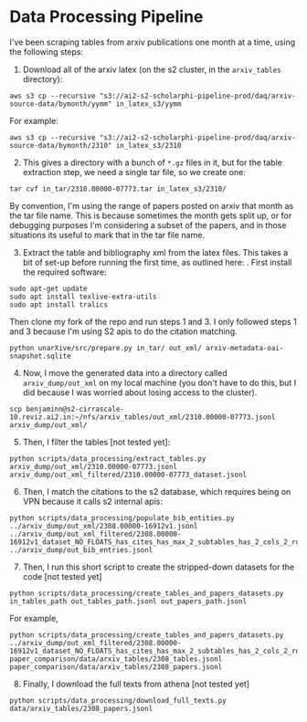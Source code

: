 # Data Processing Pipeline

I've been scraping tables from arxiv publications one month at a time, using the following steps:

1. Download all of the arxiv latex (on the s2 cluster, in the `arxiv_tables` directory):
```
aws s3 cp --recursive "s3://ai2-s2-scholarphi-pipeline-prod/daq/arxiv-source-data/bymonth/yymm" in_latex_s3/yymm
```

For example:
```
aws s3 cp --recursive "s3://ai2-s2-scholarphi-pipeline-prod/daq/arxiv-source-data/bymonth/2310" in_latex_s3/2310
```

2. This gives a directory with a bunch of `*.gz` files in it, but for the table extraction step, we need a single tar file, so we create one:
```
tar cvf in_tar/2310.00000-07773.tar in_latex_s3/2310/
```
By convention, I'm using the range of papers posted on arxiv that month as the tar file name. This is because sometimes the month gets split up, or for debugging purposes I'm considering a subset of the papers, and in those situations its useful to mark that in the tar file name.

3. Extract the table and bibliography xml from the latex files. This takes a bit of set-up before running the first time, as outlined here: [](https://github.com/bnewm0609/unarXive/tree/master/src). First install the required software:
```
sudo apt-get update
sudo apt install texlive-extra-utils
sudo apt install tralics
```

Then clone my fork of the repo and run steps 1 and 3. I only followed steps 1 and 3 because I'm using S2 apis to do the citation matching.
```
python unarXive/src/prepare.py in_tar/ out_xml/ arxiv-metadata-oai-snapshot.sqlite
```

4. Now, I move the generated data into a directory called `arxiv_dump/out_xml` on my local machine (you don't have to do this, but I did because I was worried about losing access to the cluster).
```
scp benjaminn@s2-cirrascale-10.reviz.ai2.in:~/nfs/arxiv_tables/out_xml/2310.00000-07773.jsonl arxiv_dump/out_xml/
```

5. Then, I filter the tables [not tested yet]:
```
python scripts/data_processing/extract_tables.py arxiv_dump/out_xml/2310.00000-07773.jsonl arxiv_dump/out_xml_filtered/2310.00000-07773_dataset.jsonl
```

6. Then, I match the citations to the s2 database, which requires being on VPN because it calls s2 internal apis:
```
python scripts/data_processing/populate_bib_entities.py ../arxiv_dump/out_xml/2308.00000-16912v1.jsonl ../arxiv_dump/out_xml_filtered/2308.00000-16912v1_dataset_NO_FLOATS_has_cites_has_max_2_subtables_has_2_cols_2_rows_not_long.jsonl ../arxiv_dump/out_bib_entries.jsonl
```
7. Then, I run this short script to create the stripped-down datasets for the code [not tested yet]
```
python scripts/data_processing/create_tables_and_papers_datasets.py in_tables_path out_tables_path.jsonl out_papers_path.jsonl
```

For example,
```
python scripts/data_processing/create_tables_and_papers_datasets.py ../arxiv_dump/out_xml_filtered/2308.00000-16912v1_dataset_NO_FLOATS_has_cites_has_max_2_subtables_has_2_cols_2_rows_not_long.jsonl paper_comparison/data/arxiv_tables/2308_tables.jsonl paper_comparison/data/arxiv_tables/2308_papers.jsonl
```

8. Finally, I download the full texts from athena [not tested yet]
```
python scripts/data_processing/download_full_texts.py data/arxiv_tables/2308_papers.jsonl
```